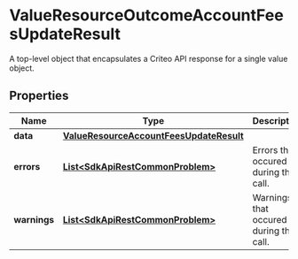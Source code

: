 

# ValueResourceOutcomeAccountFeesUpdateResult

A top-level object that encapsulates a Criteo API response for a single value object.

## Properties

| Name | Type | Description | Notes |
|------------ | ------------- | ------------- | -------------|
|**data** | [**ValueResourceAccountFeesUpdateResult**](ValueResourceAccountFeesUpdateResult.md) |  |  [optional] |
|**errors** | [**List&lt;SdkApiRestCommonProblem&gt;**](SdkApiRestCommonProblem.md) | Errors that occured during this call. |  [optional] [readonly] |
|**warnings** | [**List&lt;SdkApiRestCommonProblem&gt;**](SdkApiRestCommonProblem.md) | Warnings that occured during this call. |  [optional] [readonly] |



